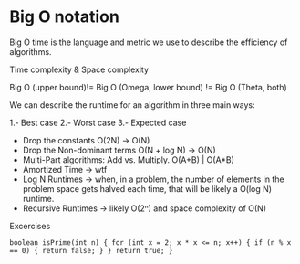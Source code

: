 # Big O notation

Big O time is the language and metric we use to describe the efficiency of algorithms.

Time complexity & Space complexity

Big O (upper bound)!= Big O (Omega, lower bound) != Big O (Theta, both)

We can describe the runtime for an algorithm in three main ways:

1.- Best case
2.- Worst case
3.- Expected case

- Drop the constants O(2N) -> O(N)
- Drop the Non-dominant terms O(N + log N) -> O(N)
- Multi-Part algorithms: Add vs. Multiply. O(A+B) | O(A*B)
- Amortized Time -> wtf
- Log N Runtimes -> when, in a problem, the number of elements in the problem space gets halved each time, that will be likely a O(log N) runtime.
- Recursive Runtimes -> likely O(2ⁿ) and space complexity of O(N)

Excercises

`
boolean isPrime(int n) {
	for (int x = 2; x * x <= n; x++) {
		if (n % x == 0) {
			return false;
		}
	}
	return true;
}
`

